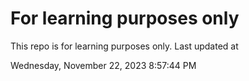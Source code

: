 # For learning purposes only
This repo is for learning purposes only.
Last updated at

Wednesday, November 22, 2023 8:57:44 PM

